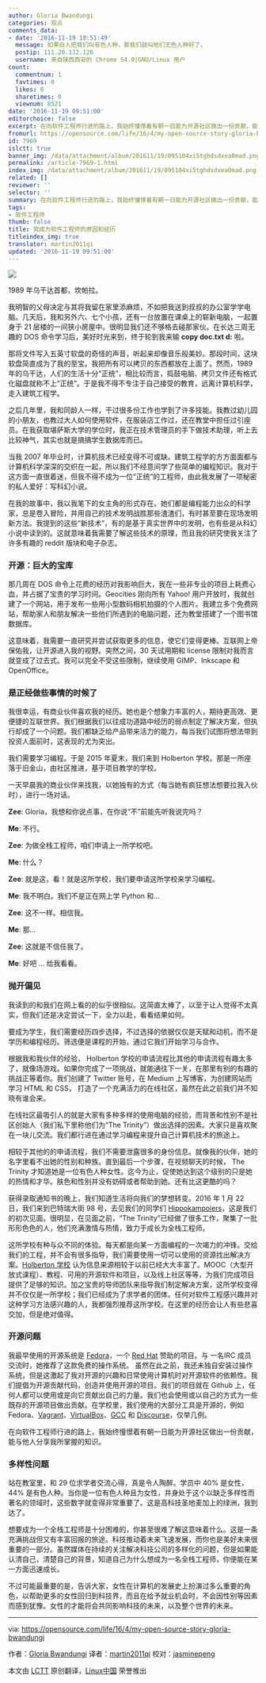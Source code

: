 ```yaml
---
author: Gloria Bwandungi
categories: 观点
comments_data:
- date: '2016-11-19 10:51:49'
  message: 如果白人把我们叫有色人种，那我们就叫他们无色人种好了。
  postip: 111.20.112.126
  username: 来自陕西西安的 Chrome 54.0|GNU/Linux 用户
count:
  commentnum: 1
  favtimes: 0
  likes: 0
  sharetimes: 0
  viewnum: 8521
date: '2016-11-19 09:51:00'
editorchoice: false
excerpt: 在向软件工程师行进的路上，我始终憧憬着有朝一日能为开源社区做出一份贡献，能与他人分享我所掌握的知识。
fromurl: https://opensource.com/life/16/4/my-open-source-story-gloria-bwandungi
id: 7969
islctt: true
banner_img: /data/attachment/album/201611/19/095104xi5tghdsdxea0mad.png
permalink: /article-7969-1.html
index_img: /data/attachment/album/201611/19/095104xi5tghdsdxea0mad.png.thumb.jpg
related: []
reviewer: ''
selector: ''
summary: 在向软件工程师行进的路上，我始终憧憬着有朝一日能为开源社区做出一份贡献，能与他人分享我所掌握的知识。
tags:
- 软件工程师
thumb: false
title: 我成为软件工程师的原因和经历
titleindex_img: true
translator: martin2011qi
updated: '2016-11-19 09:51:00'
---
```


![](/data/attachment/album/201611/19/095104xi5tghdsdxea0mad.png)


1989 年乌干达首都，坎帕拉。


我明智的父母决定与其将我留在家里添麻烦，不如把我送到叔叔的办公室学学电脑。几天后，我和另外六、七个小孩，还有一台放置在课桌上的崭新电脑，一起置身于 21 层楼的一间狭小房屋中。很明显我们还不够格去碰那家伙。在长达三周无趣的 DOS 命令学习后，美好时光来到，终于轮到我来输 **copy doc.txt d:** 啦。


那将文件写入五英寸软盘的奇怪的声音，听起来却像音乐般美妙。那段时间，这块软盘简直成为了我的至宝。我把所有可以拷贝的东西都放在上面了。然而，1989 年的乌干达，人们的生活十分“正统”，相比较而言，捣鼓电脑、拷贝文件还有格式化磁盘就称不上“正统”。于是我不得不专注于自己接受的教育，远离计算机科学，走入建筑工程学。


之后几年里，我和同龄人一样，干过很多份工作也学到了许多技能。我教过幼儿园的小朋友，也教过大人如何使用软件，在服装店工作过，还在教堂中担任过引座员。在我获取堪萨斯大学的学位时，我正在技术管理员的手下做技术助理，听上去比较神气，其实也就是搞搞学生数据库而已。


当我 2007 年毕业时，计算机技术已经变得不可或缺。建筑工程学的方方面面都与计算机科学深深的交织在一起，所以我们不经意间学了些简单的编程知识。我对于这方面一直很着迷，但我不得不成为一位“正统”的工程师，由此我发展了一项秘密的私人爱好：写科幻小说。


在我的故事中，我以我笔下的女主角的形式存在。她们都是编程能力出众的科学家，总是卷入冒险，并用自己的技术发明战胜那些渣渣们，有时甚至要在现场发明新方法。我提到的这些“新技术”，有的是基于真实世界中的发明，也有些是从科幻小说中读到的。这就意味着我需要了解这些技术的原理，而且我的研究使我关注了许多有趣的 reddit 版块和电子杂志。


### 开源：巨大的宝库


那几周在 DOS 命令上花费的经历对我影响巨大，我在一些非专业的项目上耗费心血，并占据了宝贵的学习时间。Geocities 刚向所有 Yahoo! 用户开放时，我就创建了一个网站，用于发布一些用小型数码相机拍摄的个人图片。我建立多个免费网站，帮助家人和朋友解决一些他们所遇到的电脑问题，还为教堂搭建了一个图书馆数据库。


这意味着，我需要一直研究并尝试获取更多的信息，使它们变得更棒。互联网上帝保佑我，让开源进入我的视野。突然之间，30 天试用期和 license 限制对我而言就变成了过去式。我可以完全不受这些限制，继续使用 GIMP、Inkscape 和 OpenOffice。


### 是正经做些事情的时候了


我很幸运，有商业伙伴喜欢我的经历。她也是个想象力丰富的人，期待更高效、更便捷的互联世界。我们根据我们以往成功道路中经历的弱点制定了解决方案，但执行却成了一个问题。我们都缺乏给产品带来活力的能力，每当我们试图将想法带到投资人面前时，这表现的尤为突出。


我们需要学习编程。于是 2015 年夏末，我们来到 Holberton 学校。那是一所座落于旧金山，由社区推进，基于项目教学的学校。


一天早晨我的商业伙伴来找我，以她独有的方式（每当她有疯狂想法想要拉我入伙时），进行一场对话。


**Zee**: Gloria，我想和你说点事，在你说“不”前能先听我说完吗？


**Me**: 不行。


**Zee**: 为做全栈工程师，咱们申请上一所学校吧。


**Me**: 什么？


**Zee**: 就是这，看！就是这所学校，我们要申请这所学校来学习编程。


**Me**: 我不明白。我们不是正在网上学 Python 和…


**Zee**: 这不一样。相信我。


**Me**: 那…


**Zee**: 这就是不信任我了。


**Me**: 好吧 … 给我看看。


### 抛开偏见


我读到的和我们在网上看的的似乎很相似。这简直太棒了，以至于让人觉得不太真实，但我们还是决定尝试一下，全力以赴，看看结果如何。


要成为学生，我们需要经历四步选择，不过选择的依据仅仅是天赋和动机，而不是学历和编程经历。筛选便是课程的开始，通过它我们开始学习与合作。


根据我和我伙伴的经验， Holberton 学校的申请流程比其他的申请流程有趣太多了，就像场游戏。如果你完成了一项挑战，就能通往下一关，在那里有别的有趣的挑战正等着你。我们创建了 Twitter 账号，在 Medium 上写博客，为创建网站而学习 HTML 和 CSS， 打造了一个充满活力的在线社区，虽然在此之前我们并不知晓有谁会来。


在线社区最吸引人的就是大家有多种多样的使用电脑的经验，而背景和性别不是社区创始人（我们私下里称他们为“The Trinity”）做出选择的因素。大家只是喜欢聚在一块儿交流。我们都行进在通过学习编程来提升自己计算机技术的旅途上。


相较于其他的的申请流程，我们不需要泄露很多的身份信息。就像我的伙伴，她的名字里看不出她的性别和种族。直到最后一个步骤，在视频聊天的时候， The Trinity 才知道她是一位有色人种女性。迄今为止，促使她达到这个级别的只是她的热情和才华。肤色和性别并没有妨碍或者帮助到她。还有比这更酷的吗？


获得录取通知书的晚上，我们知道生活将向我们的梦想转变。2016 年 1 月 22 日，我们来到巴特瑞大街 98 号，去见我们的同学们 [Hippokampoiers](https://twitter.com/hippokampoiers)，这是我们的初次见面。很明显，在见面之前，“The Trinity”已经做了很多工作，聚集了一批形形色色的人，他们充满激情与热情，致力于成长为全栈工程师。


这所学校有种与众不同的体验。每天都是向某一方面编程的一次竭力的冲锋。交给我们的工程，并不会有很多指导，我们需要使用一切可以使用的资源找出解决方案。[Holberton 学校](https://www.holbertonschool.com/) 认为信息来源相较于以前已经大大丰富了。MOOC（大型开放式课程）、教程、可用的开源软件和项目，以及线上社区等等，为我们完成项目提供了足够的知识。加之宝贵的导师团队来指导我们制定解决方案，这所学校变得并不仅仅是一所学校；我们已经成为了求学者的团体。任何对软件工程感兴趣并对这种学习方法感兴趣的人，我都强烈推荐这所学校。在这里的经历会让人有些悲喜交加，但是绝对值得。


### 开源问题


我最早使用的开源系统是 [Fedora](https://en.wikipedia.org/wiki/Fedora_(operating_system))，一个 [Red Hat](https://www.redhat.com/) 赞助的项目。与 一名IRC 成员交流时，她推荐了这款免费的操作系统。 虽然在此之前，我还未独自安装过操作系统，但是这激起了我对开源的兴趣和日常使用计算机时对开源软件的依赖性。我们提倡为开源贡献代码，创造并使用开源的项目。我们的项目就在 Github 上，任何人都可以使用或是向它贡献出自己的力量。我们也会使用或以自己的方式为一些既存的开源项目做出贡献。在学校里，我们使用的大部分工具是开源的，例如 Fedora、[Vagrant](https://www.vagrantup.com/)、[VirtualBox](https://www.virtualbox.org/)、[GCC](https://gcc.gnu.org/) 和 [Discourse](https://www.discourse.org/)，仅举几例。


在向软件工程师行进的路上，我始终憧憬着有朝一日能为开源社区做出一份贡献，能与他人分享我所掌握的知识。


### 多样性问题


站在教室里，和 29 位求学者交流心得，真是令人陶醉。学员中 40% 是女性， 44% 是有色人种。当你是一位有色人种且为女性，并身处于这个以缺乏多样性而著名的领域时，这些数字就变得非常重要了。这是高科技圣地麦加上的绿洲，我到达了。


想要成为一个全栈工程师是十分困难的，你甚至很难了解这意味着什么。这是一条充满挑战但又有丰富回报的旅途。科技推动着未来飞速发展，而你也是美好未来很重要的一部分。虽然媒体在持续的关注解决科技公司的多样化的问题，但是如果能认清自己，清楚自己的背景，知道自己为什么想成为一名全栈工程师，你便能在某一方面迅速成长。


不过可能最重要的是，告诉大家，女性在计算机的发展史上扮演过多么重要的角色，以帮助更多的女性回归到科技界，而且在给予就业机会时，不会因性别等因素而感到犹豫。女性的才能将会共同影响科技的未来，以及整个世界的未来。




---


via: <https://opensource.com/life/16/4/my-open-source-story-gloria-bwandungi>


作者：[Gloria Bwandungi](https://opensource.com/users/nappybrain) 译者：[martin2011qi](https://github.com/martin2011qi) 校对：[jasminepeng](https://github.com/jasminepeng)


本文由 [LCTT](https://github.com/LCTT/TranslateProject) 原创翻译，[Linux中国](https://linux.cn/) 荣誉推出